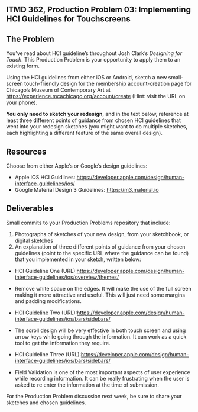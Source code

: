 ## ITMD 362, Production Problem 03: Implementing HCI Guidelines for Touchscreens

## The Problem

You’ve read about HCI guideline’s throughout Josh Clark’s *Designing for Touch*. This Production
Problem is your opportunity to apply them to an existing form.

Using the HCI guidelines from either iOS or Android, sketch a new small-screen touch-friendly design
for the membership account-creation page for Chicago’s Museum of Contemporary Art at https://experience.mcachicago.org/account/create (Hint: visit the URL on your phone).

**You only need to sketch your redesign**, and in the text below, reference at least three different
points of guidance from chosen HCI guidelines that went into your redesign sketches (you might
want to do multiple sketches, each highlighting a different feature of the same overall design).

## Resources

Choose from either Apple’s or Google’s design guidelines:

* Apple iOS HCI Guidlines:
  https://developer.apple.com/design/human-interface-guidelines/ios/
* Google Material Design 3 Guidelines:
  https://m3.material.io

## Deliverables

Small commits to your Production Problems repository that include:

1. Photographs of sketches of your new design, from your sketchbook, or digital sketches
2. An explanation of three different points of guidance from your chosen guidelines (point to the
   specific URL where the guidance can be found) that you implemented in your sketch, written below:

* HCI Guideline One (URL):https://developer.apple.com/design/human-interface-guidelines/ios/overview/themes/
* Remove white space on the edges. It will make the use of the full screen making it more attractive and useful.
 This will just need some margins and padding modifications.

* HCI Guideline Two (URL):https://developer.apple.com/design/human-interface-guidelines/ios/bars/sidebars/
* The scroll design will be very effective in both touch screen and using arrow keys while going through the information.
 It can work as a quick tool to get the information they require.

* HCI Guideline Three (URL):https://developer.apple.com/design/human-interface-guidelines/ios/bars/sidebars/
* Field Validation is one of the most important aspects of user experience while recording information. It can be really frustrating when the user is asked to re enter the information at the time of submission.

For the Production Problem discussion next week, be sure to share your sketches and chosen
guidelines.
